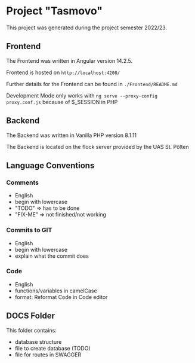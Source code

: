 # Project "Tasmovo"

This project was generated during the project semester 2022/23.

## Frontend
The Frontend was written in Angular version 14.2.5.

Frontend is hosted on `http://localhost:4200/`

Further details for the Frontend can be found in `./Frontend/README.md`

Development Mode only works with `ng serve --proxy-config proxy.conf.js` because of $_SESSION in PHP

## Backend
The Backend was written in Vanilla PHP version 8.1.11

The Backend is located on the flock server provided by the UAS St. Pölten

## Language Conventions

### Comments

* English
* begin with lowercase
* "TODO" => has to be done
* "FIX-ME" => not finished/not working

### Commits to GIT

* English
* begin with lowercase
* explain what the commit does

### Code

* English
* functions/variables in camelCase
* format: Reformat Code in Code editor

## DOCS Folder
This folder contains:

* database structure
* file to create database (TODO)
* file for routes in SWAGGER